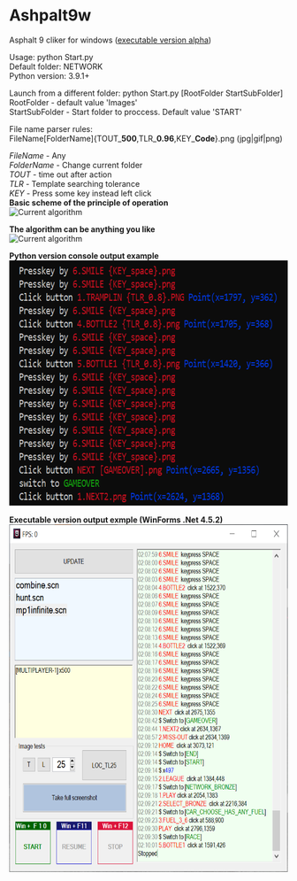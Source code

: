 # Ashpalt9w
Asphalt 9 cliker for windows (<a href="https://drive.google.com/file/d/1Nqi57RaTyhWWbCpUkac-ixjj15d3R1KA/view?usp=sharing">executable version alpha</a>)

Usage: python Start.py  
Default folder: NETWORK  
Python version: 3.9.1+

Launch from a different folder: python Start.py [RootFolder StartSubFolder]  
RootFolder - default value 'Images'  
StartSubFolder - Start folder to proccess. Default value 'START'

File name parser rules:  
FileName[FolderName]{TOUT_**500**,TLR_**0.96**,KEY_**Code**}.png (jpg|gif|png)

_FileName_ - Any  
_FolderName_ - Change current folder  
_TOUT_ - time out after action  
_TLR_ - Template searching tolerance  
_KEY_ - Press some key instead left click  
**Basic scheme of the principle of operation**  
<img src="https://github.com/yaldabaoth444/Ashpalt9w/blob/main/base-processing.png" alt="Сurrent algorithm" width="800" height="477">

**The algorithm can be anything you like**  
<img src="https://github.com/yaldabaoth444/Ashpalt9w/blob/main/%D0%A1urrent%20algorithm.png" alt="Сurrent algorithm" width="766" height="800">

**Python version console output example**  
<img src="https://github.com/yaldabaoth444/Ashpalt9w/blob/main/Console.png" alt="Сurrent algorithm" width="687" height="443">

**Executable version output exmple (WinForms .Net 4.5.2)**  
<img src="https://github.com/yaldabaoth444/Ashpalt9w/blob/main/windows version.png" alt="Сurrent algorithm" width="659" height="628">
